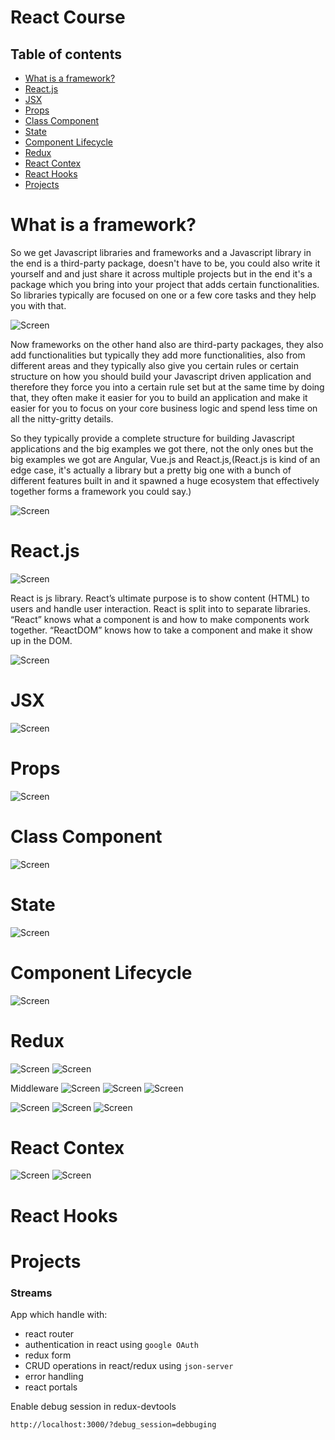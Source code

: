 # React Course

## Table of contents

- [What is a framework?](#what-is-a-framework?)
- [React.js](#React.js)
- [JSX](#jsx)
- [Props](#Props)
- [Class Component](#Class-Component)
- [State](#State)
- [Component Lifecycle](#Component-Lifecycle)
- [Redux](#Redux)
- [React Contex](#React-Contex)
- [React Hooks](#React-Hooks)
- [Projects](#projects)

# What is a framework?

So we get Javascript libraries and frameworks and a Javascript library in the end is a third-party package, doesn't have to be, you could also write it yourself and and just share it across multiple projects but in the end it's a package which you bring into your project that adds certain functionalities. So libraries typically are focused on one or a few core tasks and they help you with that.

![Screen](/screens/1.png)

Now frameworks on the other hand also are third-party packages, they also add functionalities but typically they add more functionalities, also from different areas and they typically also give you certain rules or certain structure on how you should build your Javascript driven application and therefore they force you into a certain rule set but at the same time by doing that, they often make it easier for you to build an application and make it easier for you to focus on your core business logic and spend less time on all the nitty-gritty details.

So they typically provide a complete structure for building Javascript applications
and the big examples we got there, not the only ones but the big examples we got are Angular, Vue.js and React.js,(React.js is kind of an edge case, it's actually a library but a pretty big one with a bunch of different features built in and it spawned a huge ecosystem that effectively together forms a framework you could say.)

![Screen](/screens/2.png)

# React.js

![Screen](/screens/3.png)

React is js library. React’s ultimate purpose is to show content (HTML) to users and handle user interaction.
React is split into to separate libraries.
“React” knows what a component is and how to make components work together.
“ReactDOM” knows how to take a component and make it show up in the DOM.

![Screen](/screens/4.png)

# JSX

![Screen](/screens/5.png)

# Props

![Screen](/screens/6.png)

# Class Component

![Screen](/screens/7.png)

# State

![Screen](/screens/8.png)

# Component Lifecycle

![Screen](/screens/9.png)

# Redux

![Screen](/screens/10.png)
![Screen](/screens/11.png)

Middleware
![Screen](/screens/12.png)
![Screen](/screens/13.png)
![Screen](/screens/14.png)

![Screen](/screens/15.png)
![Screen](/screens/16.png)
![Screen](/screens/17.png)

# React Contex

![Screen](/screens/18.png)
![Screen](/screens/19.png)

# React Hooks

# Projects

### Streams

App which handle with:

- react router
- authentication in react using `google OAuth`
- redux form
- CRUD operations in react/redux using `json-server`
- error handling
- react portals

Enable debug session in redux-devtools

```
http://localhost:3000/?debug_session=debbuging
```
